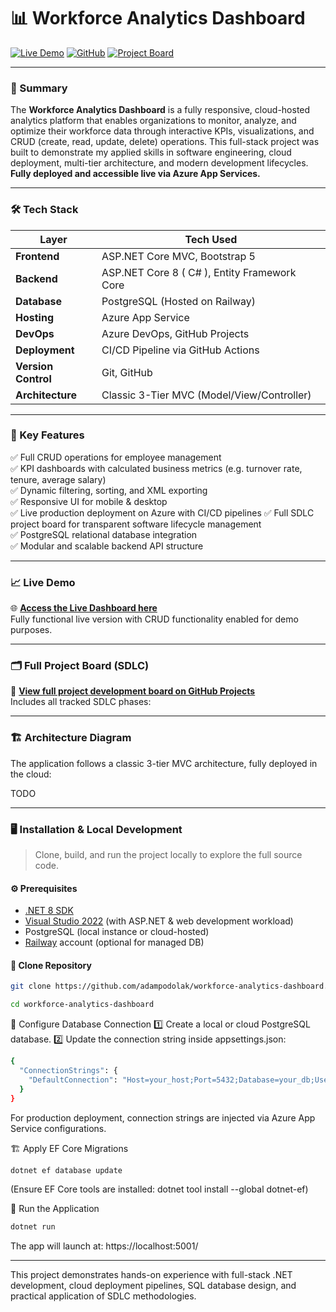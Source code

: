 # 📊 Workforce Analytics Dashboard

[![Live Demo](https://img.shields.io/badge/Live-Dashboard-blue?logo=azure-devops&logoColor=white)](https://workforce-analytics-web-bqguhmaxdtbycwfd.canadacentral-01.azurewebsites.net/)
[![GitHub](https://img.shields.io/badge/Repo-GitHub-green?logo=github)](https://github.com/adampodolak/workforce-analytics-dashboard)
[![Project Board](https://img.shields.io/badge/SDLC-Project%20Board-yellow?logo=github)](https://github.com/users/adampodolak/projects/5)

---

### 🚀 Summary

The **Workforce Analytics Dashboard** is a fully responsive, cloud-hosted analytics platform that enables organizations to monitor, analyze, and optimize their workforce data through interactive KPIs, visualizations, and CRUD (create, read, update, delete) operations. This full-stack project was built to demonstrate my applied skills in software engineering, cloud deployment, multi-tier architecture, and modern development lifecycles. **Fully deployed and accessible live via Azure App Services.**

---

### 🛠 Tech Stack

| Layer              | Tech Used |
|--------------------|-----------|
| **Frontend**       | ASP.NET Core MVC, Bootstrap 5 |
| **Backend**        | ASP.NET Core 8 ( C# ), Entity Framework Core |
| **Database**       | PostgreSQL (Hosted on Railway) |
| **Hosting**        | Azure App Service |
| **DevOps**         | Azure DevOps, GitHub Projects |
| **Deployment**     | CI/CD Pipeline via GitHub Actions |
| **Version Control**| Git, GitHub |
| **Architecture**   | Classic 3-Tier MVC (Model/View/Controller) |

---

### 🎯 Key Features

✅ Full CRUD operations for employee management  
✅ KPI dashboards with calculated business metrics (e.g. turnover rate, tenure, average salary)  
✅ Dynamic filtering, sorting, and XML exporting  
✅ Responsive UI for mobile & desktop  
✅ Live production deployment on Azure with CI/CD pipelines
✅ Full SDLC project board for transparent software lifecycle management  
✅ PostgreSQL relational database integration  
✅ Modular and scalable backend API structure

---

### 📈 Live Demo

🌐 **[Access the Live Dashboard here](https://workforce-analytics-web-bqguhmaxdtbycwfd.canadacentral-01.azurewebsites.net/)**  
Fully functional live version with CRUD functionality enabled for demo purposes.

---

### 🗂️ Full Project Board (SDLC)

📅 **[View full project development board on GitHub Projects](https://github.com/users/adampodolak/projects/5)**  
Includes all tracked SDLC phases:

---

### 🏗️ Architecture Diagram

The application follows a classic 3-tier MVC architecture, fully deployed in the cloud:

TODO

---

### 🖥️ Installation & Local Development

> Clone, build, and run the project locally to explore the full source code.

#### ⚙️ Prerequisites

- [.NET 8 SDK](https://dotnet.microsoft.com/en-us/download/dotnet/8.0)
- [Visual Studio 2022](https://visualstudio.microsoft.com/vs/) (with ASP.NET & web development workload)
- PostgreSQL (local instance or cloud-hosted)
- [Railway](https://railway.app/) account (optional for managed DB)

#### 🔧 Clone Repository

```bash
git clone https://github.com/adampodolak/workforce-analytics-dashboard.git
```

```Bash
cd workforce-analytics-dashboard
```

🔑 Configure Database Connection
1️⃣ Create a local or cloud PostgreSQL database.
2️⃣ Update the connection string inside appsettings.json:

```Bash
{
  "ConnectionStrings": {
    "DefaultConnection": "Host=your_host;Port=5432;Database=your_db;Username=your_user;Password=your_password"
  }
}
```

For production deployment, connection strings are injected via Azure App Service configurations.

🏗️ Apply EF Core Migrations
```bash
dotnet ef database update
```
(Ensure EF Core tools are installed: dotnet tool install --global dotnet-ef)

🚀 Run the Application
```bash
dotnet run
```

The app will launch at: https://localhost:5001/

---

This project demonstrates hands-on experience with full-stack .NET development, cloud deployment pipelines, SQL database design, and practical application of SDLC methodologies.

